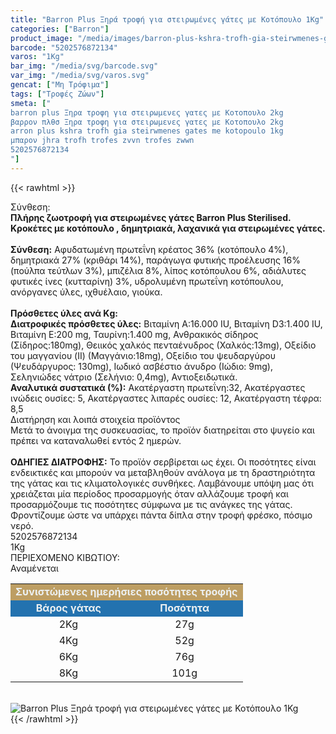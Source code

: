 ```yaml
---
title: "Barron Plus Ξηρά τροφή για στειρωμένες γάτες με Κοτόπουλο 1Kg"
categories: ["Barron"]
product_image: "/media/images/barron-plus-kshra-trofh-gia-steirwmenes-gates-me-kotopoulo-1kg.jpg"
barcode: "5202576872134"
varos: "1Kg"
bar_img: "/media/svg/barcode.svg"
var_img: "/media/svg/varos.svg"
gencat: ["Μη Τρόφιμα"]
tags: ["Τροφές Ζώων"]
smeta: ["
barron plus Ξηρα τροφη για στειρωμενες γατες με Κοτοπουλο 2kg
βαρρον πλθσ Ξηρα τροφη για στειρωμενες γατες με Κοτοπουλο 2kg
arron plus kshra trofh gia steirwmenes gates me kotopoulo 1kg
μπαρον jhra trofh trofes zvvn trofes zwwn
5202576872134
"]
---
```

{{< rawhtml >}}

<div class="sload47"><div class="product"><div id="sistatika">Σύνθεση:</div><div class="alltext"><strong>Πλήρης ζωοτροφή για στειρωμένες γάτες Barron Plus Sterilised. Κροκέτες με κοτόπουλο , δημητριακά, λαχανικά για στειρωμένες γάτες.</strong><br><br><strong>Σύνθεση:</strong> Αφυδατωμένη πρωτεΐνη κρέατος 36% (κοτόπουλο 4%), δημητριακά 27% (κριθάρι 14%), παράγωγα φυτικής προέλευσης 16% (πούλπα τεύτλων 3%), μπιζέλια 8%, λίπος κοτόπουλου 6%, αδιάλυτες φυτικές ίνες (κυτταρίνη) 3%, υδρολυμένη πρωτεΐνη κοτόπουλου, ανόργανες ύλες, ιχθυέλαιο, γιούκα.<br><br><strong>Πρόσθετες ύλες ανά Κg:</strong><br><strong>Διατροφικές πρόσθετες ύλες:</strong> Βιταμίνη Α:16.000 IU, Βιταμίνη D3:1.400 IU, Βιταμίνη Ε:200 mg, Ταυρίνη:1.400 mg, Ανθρακικός σίδηρος (Σίδηρος:180mg), Θειικός χαλκός πενταένυδρος (Χαλκός:13mg), Οξείδιο του μαγγανίου (II) (Μαγγάνιο:18mg), Οξείδιο του ψευδαργύρου (Ψευδάργυρος: 130mg), Ιωδικό ασβέστιο άνυδρο (Ιώδιο: 9mg), Σεληνιώδες νάτριο (Σελήνιο: 0,4mg), Αντιοξειδωτικά.<br><strong>Αναλυτικά συστατικά (%):</strong> Ακατέργαστη πρωτεΐνη:32, Ακατέργαστες ινώδεις ουσίες: 5, Ακατέργαστες λιπαρές ουσίες: 12, Ακατέργαστη τέφρα: 8,5</div><div id="loipa">Διατήρηση και λοιπά στοιχεία προϊόντος</div><div class="alltext">Μετά το άνοιγμα της συσκευασίας, το προϊόν διατηρείται στο ψυγείο και πρέπει να καταναλωθεί εντός 2 ημερών.<br><br><strong>ΟΔΗΓΙΕΣ ΔΙΑΤΡΟΦΗΣ:</strong> Το προϊόν σερβίρεται ως έχει. Οι ποσότητες είναι ενδεικτικές και μπορούν να μεταβληθούν ανάλογα με τη δραστηριότητα της γάτας και τις κλιματολογικές συνθήκες. Λαμβάνουμε υπόψη μας ότι χρειάζεται μία περίοδος προσαρμογής όταν αλλάζουμε τροφή και προσαρμόζουμε τις ποσότητες σύμφωνα με τις ανάγκες της γάτας. Φροντίζουμε ώστε να υπάρχει πάντα δίπλα στην τροφή φρέσκο, πόσιμο νερό.</div><div id="barcode"><div id="barimage1"></div><span id="bartext">5202576872134</span></div><div id="varos"><div id="varosimage1"></div><span id="varostext">1Kg</span></div><div id="kivotio">ΠΕΡΙΕΧΟΜΕΝΟ ΚΙΒΩΤΙΟΥ:<br>Αναμένεται</div><table id="diatable" style="border-collapse:collapse;width:100%;min-width:100%"><tbody><tr style="height:21px"><td style="width:72.75%;height:21px;background-color:#bd9e63;text-align:center" colspan="3"><span style="color:#ecf0f1"><strong>Συνιστώμενες ημερήσιες ποσότητες τροφής</strong></span></td></tr><tr style="height:21px"><td class="texr" style="width:50%;height:21px;background-color:#2372af;text-align:center" colspan="2"><span style="color:#ecf0f1"><strong>Βάρος γάτας</strong></span></td><td style="width:50%;height:21px;background-color:#2372af;text-align:center"><span style="color:#ecf0f1"><strong>Ποσότητα</strong></span></td></tr><tr style="height:24px"><td class="texr" style="width:49.625%;height:24px;text-align:center" colspan="2">2Kg</td><td style="width:23.125%;height:24px;text-align:center">27g</td></tr><tr style="height:24px"><td class="texr" style="width:49.625%;height:24px;text-align:center" colspan="2">4Kg</td><td style="width:23.125%;height:24px;text-align:center">52g</td></tr><tr style="height:21px"><td class="texr" style="width:49.625%;height:21px;text-align:center" colspan="2">6Kg</td><td style="width:23.125%;height:21px;text-align:center">76g</td></tr><tr style="height:21px"><td class="texr" style="width:49.625%;height:21px;text-align:center" colspan="2">8Kg</td><td style="width:23.125%;height:21px;text-align:center">101g</td></tr></tbody></table><br><div class="pimg"><img alt="Barron Plus Ξηρά τροφή για στειρωμένες γάτες με Κοτόπουλο 1Kg" title="Barron Plus Ξηρά τροφή για στειρωμένες γάτες με Κοτόπουλο 1Kg" src="/media/images/barron-plus-kshra-trofh-gia-steirwmenes-gates-me-kotopoulo-1kg.jpg"></div></div></div>
{{< /rawhtml >}}


